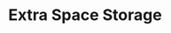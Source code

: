 ---
title: "Extra Space Storage"
url: /washington/extra-space-storage-u-street-northwest/
shop: storage rental
---